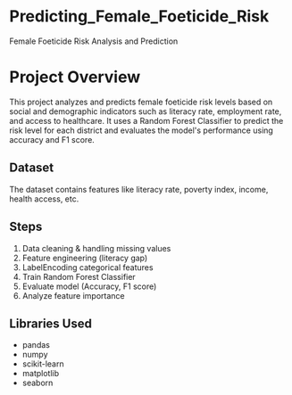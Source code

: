 # Predicting_Female_Foeticide_Risk

Female Foeticide Risk Analysis and Prediction

# Project Overview
This project analyzes and predicts female foeticide risk levels based on social and demographic indicators such as literacy rate, employment rate, and access to healthcare.
It uses a Random Forest Classifier to predict the risk level for each district and evaluates the model's performance using accuracy and F1 score.

## Dataset
The dataset contains features like literacy rate, poverty index, income, health access, etc.

## Steps
1. Data cleaning & handling missing values  
2. Feature engineering (literacy gap)  
3. LabelEncoding categorical features  
4. Train Random Forest Classifier  
5. Evaluate model (Accuracy, F1 score)  
6. Analyze feature importance  

## Libraries Used
- pandas  
- numpy  
- scikit-learn  
- matplotlib  
- seaborn
